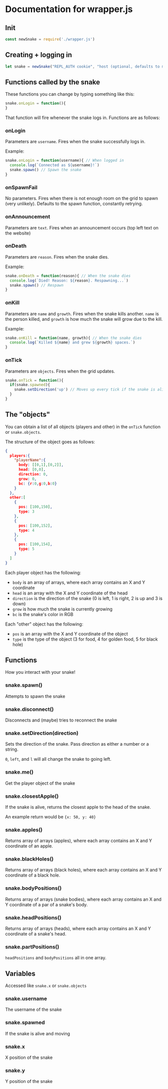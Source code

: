 # Documentation  for wrapper.js

## Init
```js
const newSnake = require('./wrapper.js')
```

## Creating + logging in
```js
let snake = newSnake("REPL_AUTH cookie", "host (optional, defaults to main server)")
```

## Functions called by the snake
These functions you can change by typing something like this:
```js
snake.onLogin = function(){
}
```
That function will fire whenever the snake logs in. Functions are as follows:
### onLogin
Parameters are `username`. Fires when the snake successfully logs in.

Example:
```js
snake.onLogin = function(username){ // When logged in
  console.log(`Connected as ${username}!`)
  snake.spawn() // Spawn the snake
}
```

### onSpawnFail
No parameters.
Fires when there is not enough room on the grid to spawn (very unlikely).
Defaults to the spawn function, constantly retrying.

### onAnnouncement
Parameters are `text`. Fires when an announcement occurs (top left text on the website)

### onDeath
Parameters are `reason`. Fires when the snake dies.

Example:
```js
snake.onDeath = function(reason){ // When the snake dies
  console.log(`Died! Reason: ${reason}. Respawning...`)
  snake.spawn() // Respawn
}
```
### onKill
Parameters are `name` and `growth`. Fires when the snake kills another. `name` is the person killed, and `growth` is how much the snake will grow due to the kill.

Example:
```js
snake.onKill = function(name, growth){ // When the snake dies
  console.log(`Killed ${name} and grew ${growth} spaces.`)
}
```

### onTick
Parameters are `objects`. Fires when the grid updates.
```js
snake.onTick = function(){
  if(snake.spawned){
    snake.setDirection('up') // Moves up every tick if the snake is alive
  }
}
```

## The "objects"
You can obtain a list of all objects (players and other) in the `onTick` function or `snake.objects`.

The structure of the object goes as follows:
```json
{
  players:{
    "playerName":{
      body: [[0,1],[0,2]],
      head: [0,0],
      direction: 0,
      grow: 0,
      bc: {r:0,g:0,b:0}
    }
  },
  other:[
    {
      pos: [100,150],
      type: 3
    },
    {
      pos: [100,152],
      type: 4
    },
    {
      pos: [100,154],
      type: 5
    }
  ]
}
```

Each player object has the following:
- `body` is an array of arrays, where each array contains an X and Y coordinate
- `head` is an array with the X and Y coordinate of the head
- `direction` is the direction of the snake (0 is left, 1 is right, 2 is up and 3 is down)
- `grow` is how much the snake is currently growing
- `bc` is the snake's color in RGB

Each  "other" object has the following:
- `pos` is an array with the X and Y coordinate of the object
- `type` is the type of the object (3 for food, 4 for golden food, 5 for black hole)

## Functions
How you interact with your snake!

### snake.spawn()
Attempts to spawn the snake
### snake.disconnect()
Disconnects and (maybe) tries to reconnect the snake
### snake.setDirection(direction)
Sets the direction of the snake.
Pass direction as either a number or a string.

`0`, `left`, and `l` will all change the snake to going left.

### snake.me()
Get the player object of the snake
### snake.closestApple()
If the snake is alive, returns the closest apple to the head of the snake.

An example return would be `{x: 50, y: 40}`
### snake.apples()
Returns array of arrays (apples), where each array contains an X and Y coordinate of an apple.
### snake.blackHoles()
Returns array of arrays (black holes), where each array contains an X and Y coordinate of a black hole.
### snake.bodyPositions()
Returns array of arrays (snake bodies), where each array contains an X and Y coordinate of a par of a snake's body.
### snake.headPositions()
Returns array of arrays (heads), where each array contains an X and Y coordinate of a snake's head.
### snake.partPositions()
`headPositions` and `bodyPositions` all in one array.

## Variables
Accessed like `snake.x` or `snake.objects`

### snake.username
The username of the snake
### snake.spawned
If the snake is alive and moving
### snake.x
X position of the snake
### snake.y
Y position of the snake